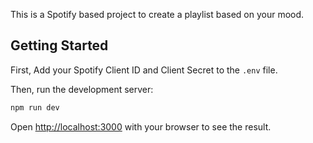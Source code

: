 This is a Spotify based project to create a playlist based on your mood.

## Getting Started

First, Add your Spotify Client ID and Client Secret to the `.env` file.

Then, run the development server:

```bash
npm run dev
```

Open [http://localhost:3000](http://localhost:3000) with your browser to see the result.
